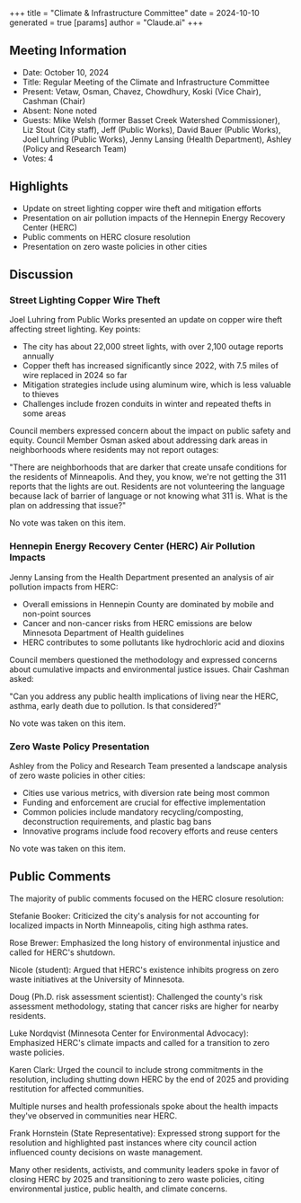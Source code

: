 +++
title = "Climate & Infrastructure Committee"
date = 2024-10-10
 generated = true
[params]
  author = "Claude.ai"
+++

## Meeting Information

- Date: October 10, 2024
- Title: Regular Meeting of the Climate and Infrastructure Committee
- Present: Vetaw, Osman, Chavez, Chowdhury, Koski (Vice Chair), Cashman (Chair)
- Absent: None noted
- Guests: Mike Welsh (former Basset Creek Watershed Commissioner), Liz Stout (City staff), Jeff (Public Works), David Bauer (Public Works), Joel Luhring (Public Works), Jenny Lansing (Health Department), Ashley (Policy and Research Team)
- Votes: 4

## Highlights

- Update on street lighting copper wire theft and mitigation efforts
- Presentation on air pollution impacts of the Hennepin Energy Recovery Center (HERC)
- Public comments on HERC closure resolution
- Presentation on zero waste policies in other cities

## Discussion

### Street Lighting Copper Wire Theft

Joel Luhring from Public Works presented an update on copper wire theft affecting street lighting. Key points:

- The city has about 22,000 street lights, with over 2,100 outage reports annually
- Copper theft has increased significantly since 2022, with 7.5 miles of wire replaced in 2024 so far
- Mitigation strategies include using aluminum wire, which is less valuable to thieves
- Challenges include frozen conduits in winter and repeated thefts in some areas

Council members expressed concern about the impact on public safety and equity. Council Member Osman asked about addressing dark areas in neighborhoods where residents may not report outages:

"There are neighborhoods that are darker that create unsafe conditions for the residents of Minneapolis. And they, you know, we're not getting the 311 reports that the lights are out. Residents are not volunteering the language because lack of barrier of language or not knowing what 311 is. What is the plan on addressing that issue?"

No vote was taken on this item.

### Hennepin Energy Recovery Center (HERC) Air Pollution Impacts

Jenny Lansing from the Health Department presented an analysis of air pollution impacts from HERC:

- Overall emissions in Hennepin County are dominated by mobile and non-point sources
- Cancer and non-cancer risks from HERC emissions are below Minnesota Department of Health guidelines
- HERC contributes to some pollutants like hydrochloric acid and dioxins

Council members questioned the methodology and expressed concerns about cumulative impacts and environmental justice issues. Chair Cashman asked:

"Can you address any public health implications of living near the HERC, asthma, early death due to pollution. Is that considered?"

No vote was taken on this item.

### Zero Waste Policy Presentation

Ashley from the Policy and Research Team presented a landscape analysis of zero waste policies in other cities:

- Cities use various metrics, with diversion rate being most common
- Funding and enforcement are crucial for effective implementation
- Common policies include mandatory recycling/composting, deconstruction requirements, and plastic bag bans
- Innovative programs include food recovery efforts and reuse centers

No vote was taken on this item.

## Public Comments

The majority of public comments focused on the HERC closure resolution:

Stefanie Booker: Criticized the city's analysis for not accounting for localized impacts in North Minneapolis, citing high asthma rates.

Rose Brewer: Emphasized the long history of environmental injustice and called for HERC's shutdown.

Nicole (student): Argued that HERC's existence inhibits progress on zero waste initiatives at the University of Minnesota.

Doug (Ph.D. risk assessment scientist): Challenged the county's risk assessment methodology, stating that cancer risks are higher for nearby residents.

Luke Nordqvist (Minnesota Center for Environmental Advocacy): Emphasized HERC's climate impacts and called for a transition to zero waste policies.

Karen Clark: Urged the council to include strong commitments in the resolution, including shutting down HERC by the end of 2025 and providing restitution for affected communities.

Multiple nurses and health professionals spoke about the health impacts they've observed in communities near HERC.

Frank Hornstein (State Representative): Expressed strong support for the resolution and highlighted past instances where city council action influenced county decisions on waste management.

Many other residents, activists, and community leaders spoke in favor of closing HERC by 2025 and transitioning to zero waste policies, citing environmental justice, public health, and climate concerns.
